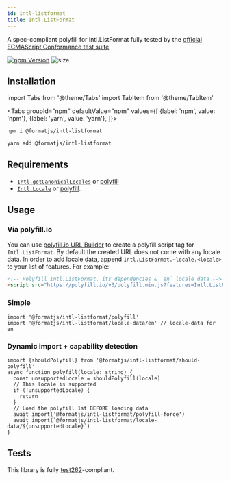```yaml
---
id: intl-listformat
title: Intl.ListFormat
---
```


A spec-compliant polyfill for Intl.ListFormat fully tested by the [official ECMAScript Conformance test suite](https://github.com/tc39/test262)

[![npm Version](https://img.shields.io/npm/v/@formatjs/intl-listformat.svg?style=flat-square)](https://www.npmjs.org/package/@formatjs/intl-listformat)
![size](https://badgen.net/bundlephobia/minzip/@formatjs/intl-listformat)

## Installation

import Tabs from '@theme/Tabs'
import TabItem from '@theme/TabItem'

<Tabs
groupId="npm"
defaultValue="npm"
values={[
{label: 'npm', value: 'npm'},
{label: 'yarn', value: 'yarn'},
]}>
<TabItem value="npm">

```sh
npm i @formatjs/intl-listformat
```

</TabItem>
<TabItem value="yarn">

```sh
yarn add @formatjs/intl-listformat
```

</TabItem>
</Tabs>

## Requirements

- [`Intl.getCanonicalLocales`](https://developer.mozilla.org/en-US/docs/Web/JavaScript/Reference/Global_Objects/Intl/getCanonicalLocales) or [polyfill](intl-getcanonicallocales.md)
- [`Intl.Locale`](https://developer.mozilla.org/en-US/docs/Web/JavaScript/Reference/Global_Objects/Intl/Locale) or [polyfill](intl-locale.md).

## Usage

### Via polyfill.io

You can use [polyfill.io URL Builder](https://polyfill.io/) to create a polyfill script tag for `Intl.ListFormat`. By default the created URL does not come with any locale data. In order to add locale data, append `Intl.ListFormat.~locale.<locale>` to your list of features. For example:

```html
<!-- Polyfill Intl.ListFormat, its dependencies & `en` locale data -->
<script src="https://polyfill.io/v3/polyfill.min.js?features=Intl.ListFormat,Intl.ListFormat.~locale.en"></script>
```

### Simple

```tsx
import '@formatjs/intl-listformat/polyfill'
import '@formatjs/intl-listformat/locale-data/en' // locale-data for en
```

### Dynamic import + capability detection

```tsx
import {shouldPolyfill} from '@formatjs/intl-listformat/should-polyfill'
async function polyfill(locale: string) {
  const unsupportedLocale = shouldPolyfill(locale)
  // This locale is supported
  if (!unsupportedLocale) {
    return
  }
  // Load the polyfill 1st BEFORE loading data
  await import('@formatjs/intl-listformat/polyfill-force')
  await import(`@formatjs/intl-listformat/locale-data/${unsupportedLocale}`)
}
```

## Tests

This library is fully [test262](https://github.com/tc39/test262/tree/master/test/intl402/ListFormat)-compliant.
